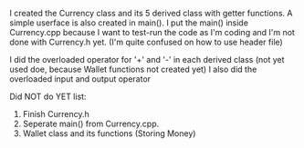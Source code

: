 I created the Currency class and its 5 derived class with getter functions.
A simple userface is also created in main().
I put the main() inside Currency.cpp because I want to test-run the code as I'm coding and I'm not done with Currency.h yet. (I'm quite confused on how to use header file)

I did the overloaded operator for '+' and '-'  in each derived class (not yet used doe, because Wallet functions not created yet)
I also did the overloaded input and output operator 

Did NOT do YET list:
1. Finish Currency.h
2. Seperate main() from Currency.cpp.
3. Wallet class and its functions (Storing Money)
